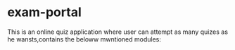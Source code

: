 # exam-portal
This is an online quiz application where user can attempt as many quizes as he wansts,contains the beloww mwntioned modules:
